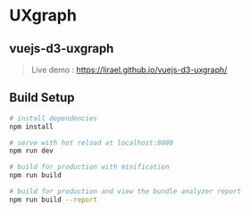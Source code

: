 # UXgraph
## vuejs-d3-uxgraph

> Live demo : https://lirael.github.io/vuejs-d3-uxgraph/

## Build Setup

``` bash
# install dependencies
npm install

# serve with hot reload at localhost:8080
npm run dev

# build for production with minification
npm run build

# build for production and view the bundle analyzer report
npm run build --report
```
